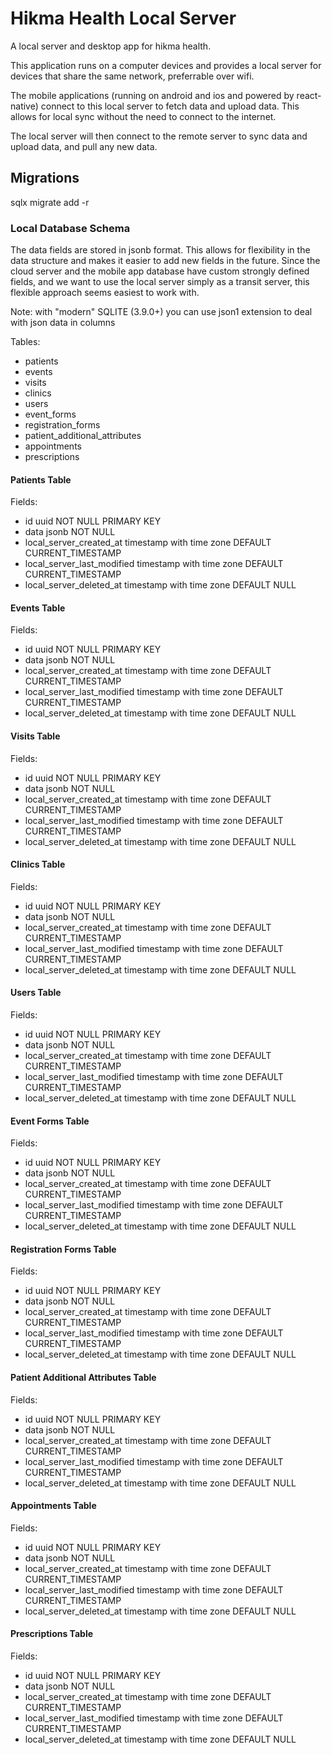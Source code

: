 # Hikma Health Local Server

A local server and desktop app for hikma health.

This application runs on a computer devices and provides a local server for devices that share the same network, preferrable over wifi.

The mobile applications (running on android and ios and powered by react-native) connect to this local server to fetch data and upload data. This allows for local sync without the need to connect to the internet.

The local server will then connect to the remote server to sync data and upload data, and pull any new data.

## Migrations

sqlx migrate add -r <name>

### Local Database Schema

The data fields are stored in jsonb format. This allows for flexibility in the data structure and makes it easier to add new fields in the future. Since the cloud server and the mobile app database have custom strongly defined fields, and we want to use the local server simply as a transit server, this flexible approach seems easiest to work with.

Note: with "modern" SQLITE (3.9.0+) you can use json1 extension to deal with json data in columns

Tables:

- patients
- events
- visits
- clinics
- users
- event_forms
- registration_forms
- patient_additional_attributes
- appointments
- prescriptions

#### Patients Table

Fields:

- id uuid NOT NULL PRIMARY KEY
- data jsonb NOT NULL
- local_server_created_at timestamp with time zone DEFAULT CURRENT_TIMESTAMP
- local_server_last_modified timestamp with time zone DEFAULT CURRENT_TIMESTAMP
- local_server_deleted_at timestamp with time zone DEFAULT NULL

#### Events Table

Fields:

- id uuid NOT NULL PRIMARY KEY
- data jsonb NOT NULL
- local_server_created_at timestamp with time zone DEFAULT CURRENT_TIMESTAMP
- local_server_last_modified timestamp with time zone DEFAULT CURRENT_TIMESTAMP
- local_server_deleted_at timestamp with time zone DEFAULT NULL

#### Visits Table

Fields:

- id uuid NOT NULL PRIMARY KEY
- data jsonb NOT NULL
- local_server_created_at timestamp with time zone DEFAULT CURRENT_TIMESTAMP
- local_server_last_modified timestamp with time zone DEFAULT CURRENT_TIMESTAMP
- local_server_deleted_at timestamp with time zone DEFAULT NULL

#### Clinics Table

Fields:

- id uuid NOT NULL PRIMARY KEY
- data jsonb NOT NULL
- local_server_created_at timestamp with time zone DEFAULT CURRENT_TIMESTAMP
- local_server_last_modified timestamp with time zone DEFAULT CURRENT_TIMESTAMP
- local_server_deleted_at timestamp with time zone DEFAULT NULL

#### Users Table

Fields:

- id uuid NOT NULL PRIMARY KEY
- data jsonb NOT NULL
- local_server_created_at timestamp with time zone DEFAULT CURRENT_TIMESTAMP
- local_server_last_modified timestamp with time zone DEFAULT CURRENT_TIMESTAMP
- local_server_deleted_at timestamp with time zone DEFAULT NULL

#### Event Forms Table

Fields:

- id uuid NOT NULL PRIMARY KEY
- data jsonb NOT NULL
- local_server_created_at timestamp with time zone DEFAULT CURRENT_TIMESTAMP
- local_server_last_modified timestamp with time zone DEFAULT CURRENT_TIMESTAMP
- local_server_deleted_at timestamp with time zone DEFAULT NULL

#### Registration Forms Table

Fields:

- id uuid NOT NULL PRIMARY KEY
- data jsonb NOT NULL
- local_server_created_at timestamp with time zone DEFAULT CURRENT_TIMESTAMP
- local_server_last_modified timestamp with time zone DEFAULT CURRENT_TIMESTAMP
- local_server_deleted_at timestamp with time zone DEFAULT NULL

#### Patient Additional Attributes Table

Fields:

- id uuid NOT NULL PRIMARY KEY
- data jsonb NOT NULL
- local_server_created_at timestamp with time zone DEFAULT CURRENT_TIMESTAMP
- local_server_last_modified timestamp with time zone DEFAULT CURRENT_TIMESTAMP
- local_server_deleted_at timestamp with time zone DEFAULT NULL

#### Appointments Table

Fields:

- id uuid NOT NULL PRIMARY KEY
- data jsonb NOT NULL
- local_server_created_at timestamp with time zone DEFAULT CURRENT_TIMESTAMP
- local_server_last_modified timestamp with time zone DEFAULT CURRENT_TIMESTAMP
- local_server_deleted_at timestamp with time zone DEFAULT NULL

#### Prescriptions Table

Fields:

- id uuid NOT NULL PRIMARY KEY
- data jsonb NOT NULL
- local_server_created_at timestamp with time zone DEFAULT CURRENT_TIMESTAMP
- local_server_last_modified timestamp with time zone DEFAULT CURRENT_TIMESTAMP
- local_server_deleted_at timestamp with time zone DEFAULT NULL
